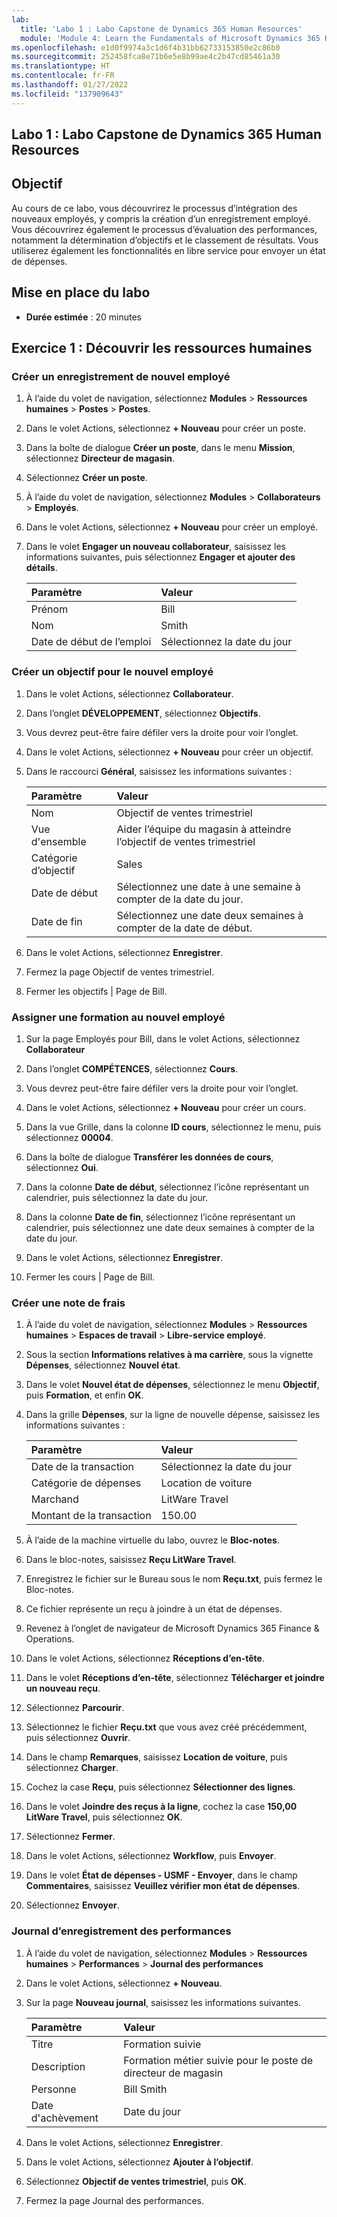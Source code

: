 ```yaml
---
lab:
  title: 'Labo 1 : Labo Capstone de Dynamics 365 Human Resources'
  module: 'Module 4: Learn the Fundamentals of Microsoft Dynamics 365 Human Resources'
ms.openlocfilehash: e1d0f9974a3c1d6f4b31bb62733153850e2c86b0
ms.sourcegitcommit: 252458fca8e71b6e5e8b99ae4c2b47cd85461a30
ms.translationtype: HT
ms.contentlocale: fr-FR
ms.lasthandoff: 01/27/2022
ms.locfileid: "137909643"
---
```

## <a name="lab-1---dynamics-365-human-resources-capstone-lab"></a>Labo 1 : Labo Capstone de Dynamics 365 Human Resources

## <a name="objective"></a>Objectif

Au cours de ce labo, vous découvrirez le processus d’intégration des nouveaux employés, y compris la création d’un enregistrement employé. Vous découvrirez également le processus d’évaluation des performances, notamment la détermination d’objectifs et le classement de résultats. Vous utiliserez également les fonctionnalités en libre service pour envoyer un état de dépenses.

## <a name="lab-setup"></a>Mise en place du labo

- **Durée estimée** : 20 minutes 

## <a name="exercise-1-explore-human-resources"></a>Exercice 1 : Découvrir les ressources humaines

### <a name="create-a-new-hire-record"></a>Créer un enregistrement de nouvel employé

1. À l’aide du volet de navigation, sélectionnez **Modules** > **Ressources humaines** > **Postes** > **Postes**.

1. Dans le volet Actions, sélectionnez **+ Nouveau** pour créer un poste.

1. Dans la boîte de dialogue **Créer un poste**, dans le menu **Mission**, sélectionnez **Directeur de magasin**.

1. Sélectionnez **Créer un poste**.

1. À l’aide du volet de navigation, sélectionnez **Modules** > **Collaborateurs** > **Employés**.

1. Dans le volet Actions, sélectionnez **+ Nouveau** pour créer un employé.

1. Dans le volet **Engager un nouveau collaborateur**, saisissez les informations suivantes, puis sélectionnez **Engager et ajouter des détails**.

    | **Paramètre** | **Valeur** |
    | :--- | :---- |
    | Prénom | Bill |
    | Nom | Smith |
    | Date de début de l’emploi | Sélectionnez la date du jour|

### <a name="create-a-goal-for-the-new-hire"></a>Créer un objectif pour le nouvel employé

1. Dans le volet Actions, sélectionnez **Collaborateur**.

1. Dans l’onglet **DÉVELOPPEMENT**, sélectionnez **Objectifs**.

1. Vous devrez peut-être faire défiler vers la droite pour voir l’onglet.

1. Dans le volet Actions, sélectionnez **+ Nouveau** pour créer un objectif.

1. Dans le raccourci **Général**, saisissez les informations suivantes :

    | **Paramètre** | **Valeur** |
    | :--- | :---- |
    | Nom | Objectif de ventes trimestriel |
    | Vue d'ensemble | Aider l’équipe du magasin à atteindre l’objectif de ventes trimestriel |
    | Catégorie d’objectif | Sales |
    | Date de début | Sélectionnez une date à une semaine à compter de la date du jour. |
    | Date de fin | Sélectionnez une date deux semaines à compter de la date de début. |

1. Dans le volet Actions, sélectionnez **Enregistrer**.

1. Fermez la page Objectif de ventes trimestriel.

1. Fermer les objectifs | Page de Bill.

### <a name="assign-learning-course-to-the-new-hire"></a>Assigner une formation au nouvel employé

1. Sur la page Employés pour Bill, dans le volet Actions, sélectionnez **Collaborateur**

1. Dans l’onglet **COMPÉTENCES**, sélectionnez **Cours**.

1. Vous devrez peut-être faire défiler vers la droite pour voir l’onglet.

1. Dans le volet Actions, sélectionnez **+ Nouveau** pour créer un cours.

1. Dans la vue Grille, dans la colonne **ID cours**, sélectionnez le menu, puis sélectionnez **00004**.

1. Dans la boîte de dialogue **Transférer les données de cours**, sélectionnez **Oui**.

1. Dans la colonne **Date de début**, sélectionnez l’icône représentant un calendrier, puis sélectionnez la date du jour.

1. Dans la colonne **Date de fin**, sélectionnez l’icône représentant un calendrier, puis sélectionnez une date deux semaines à compter de la date du jour.

1. Dans le volet Actions, sélectionnez **Enregistrer**.

1. Fermer les cours | Page de Bill.

### <a name="create-an-expense-report"></a>Créer une note de frais

1. À l’aide du volet de navigation, sélectionnez **Modules** > **Ressources humaines** > **Espaces de travail** > **Libre-service employé**.

1. Sous la section **Informations relatives à ma carrière**, sous la vignette **Dépenses**, sélectionnez **Nouvel état**.

1. Dans le volet **Nouvel état de dépenses**, sélectionnez le menu **Objectif**, puis **Formation**, et enfin **OK**.

1. Dans la grille **Dépenses**, sur la ligne de nouvelle dépense, saisissez les informations suivantes :

    | **Paramètre** | **Valeur** |
    | :--- | :---- |
    | Date de la transaction | Sélectionnez la date du jour |
    | Catégorie de dépenses | Location de voiture |
    | Marchand | LitWare Travel |
    | Montant de la transaction | 150.00 |

1. À l’aide de la machine virtuelle du labo, ouvrez le **Bloc-notes**.

1. Dans le bloc-notes, saisissez **Reçu LitWare Travel**.

1. Enregistrez le fichier sur le Bureau sous le nom **Reçu.txt**, puis fermez le Bloc-notes.

1. Ce fichier représente un reçu à joindre à un état de dépenses.

1. Revenez à l’onglet de navigateur de Microsoft Dynamics 365 Finance & Operations.

1. Dans le volet Actions, sélectionnez **Réceptions d’en-tête**.

1. Dans le volet **Réceptions d’en-tête**, sélectionnez **Télécharger et joindre un nouveau reçu**.

1. Sélectionnez **Parcourir**.

1. Sélectionnez le fichier **Reçu.txt** que vous avez créé précédemment, puis sélectionnez **Ouvrir**.

1. Dans le champ **Remarques**, saisissez **Location de voiture**, puis sélectionnez **Charger**.

1. Cochez la case **Reçu**, puis sélectionnez **Sélectionner des lignes**.

1. Dans le volet **Joindre des reçus à la ligne**, cochez la case **150,00 LitWare Travel**, puis sélectionnez **OK**.

1. Sélectionnez **Fermer**.

1. Dans le volet Actions, sélectionnez **Workflow**, puis **Envoyer**.

1. Dans le volet **État de dépenses - USMF - Envoyer**, dans le champ **Commentaires**, saisissez **Veuillez vérifier mon état de dépenses**.

1. Sélectionnez **Envoyer**.

### <a name="record-performance-journal"></a>Journal d’enregistrement des performances

1. À l’aide du volet de navigation, sélectionnez **Modules** > **Ressources humaines** > **Performances** > **Journal des performances**

1. Dans le volet Actions, sélectionnez **+ Nouveau**.

1. Sur la page **Nouveau journal**, saisissez les informations suivantes.


    | **Paramètre** | **Valeur** |
    | :--- | :---- |
    | Titre | Formation suivie |
    | Description | Formation métier suivie pour le poste de directeur de magasin |
    | Personne | Bill Smith |
    | Date d'achèvement | Date du jour |

1. Dans le volet Actions, sélectionnez **Enregistrer**.

1. Dans le volet Actions, sélectionnez **Ajouter à l’objectif**.

1. Sélectionnez **Objectif de ventes trimestriel**, puis **OK**.

1. Fermez la page Journal des performances.
